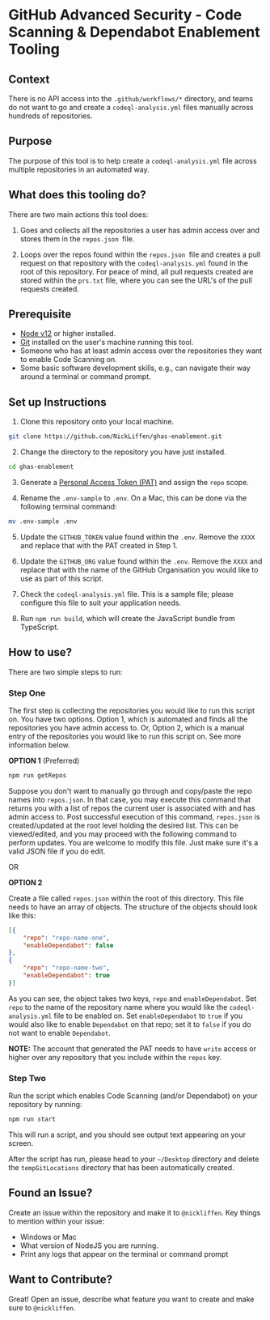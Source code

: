 # GitHub Advanced Security - Code Scanning & Dependabot Enablement Tooling

## Context

There is no API access into the `.github/workflows/*` directory, and teams do not want to go and create a `codeql-analysis.yml` files manually across hundreds of repositories. 

## Purpose

The purpose of this tool is to help create a `codeql-analysis.yml` file across multiple repositories in an automated way.

## What does this tooling do?

There are two main actions this tool does:

1) Goes and collects all the repositories a user has admin access over and stores them in the `repos.json `file. 

2) Loops over the repos found within the `repos.json `file and creates a pull request on that repository with the `codeql-analysis.yml` found in the root of this repository. For peace of mind, all pull requests created are stored within the `prs.txt` file, where you can see the URL's of the pull requests created. 

## Prerequisite

-   [Node v12](https://nodejs.org/en/download/) or higher installed.
-   [Git](https://git-scm.com/downloads) installed on the user's machine running this tool.
-   Someone who has at least admin access over the repositories they want to enable Code Scanning on.
-   Some basic software development skills, e.g., can navigate their way around a terminal or command prompt.

## Set up Instructions

1.  Clone this repository onto your local machine.

```bash
git clone https://github.com/NickLiffen/ghas-enablement.git
```

2.  Change the directory to the repository you have just installed.

```bash
cd ghas-enablement
```

3.  Generate a [Personal Access Token (PAT)](https://github.com/settings/tokens/new) and assign the `repo` scope.

4.  Rename the `.env-sample` to `.env`. On a Mac, this can be done via the following terminal command:

```bash
mv .env-sample .env
```

5.  Update the `GITHUB_TOKEN` value found within the `.env`. Remove the `XXXX` and replace that with the PAT created in Step 1.

6.  Update the `GITHUB_ORG` value found within the `.env`. Remove the `XXXX` and replace that with the name of the GitHub Organisation you would like to use as part of this script.

7.  Check the `codeql-analysis.yml` file. This is a sample file; please configure this file to suit your application needs.

8. Run `npm run build`, which will create the JavaScript bundle from TypeScript.

## How to use?

There are two simple steps to run:

### Step One

The first step is collecting the repositories you would like to run this script on. You have two options. Option 1, which is automated and finds all the repositories you have admin access to. Or, Option 2, which is a manual entry of the repositories you would like to run this script on. See more information below.

**OPTION 1** (Preferred)

```bash
npm run getRepos
```

Suppose you don't want to manually go through and copy/paste the repo names into `repos.json`. In that case, you may execute this command that returns you with a list of repos the current user is associated with and has admin access to. Post successful execution of this command, `repos.json` is created/updated at the root level holding the desired list. This can be viewed/edited, and you may proceed with the following command to perform updates. You are welcome to modify this file. Just make sure it's a valid JSON file if you do edit.

OR

**OPTION 2**

Create a file called `repos.json` within the root of this directory. This file needs to have an array of objects. The structure of the objects should look like this:

```json
[{
    "repo": "repo-name-one",
    "enableDependabot": false
},
{
    "repo": "repo-name-two",
    "enableDependabot": true
}]
```

As you can see, the object takes two keys, `repo` and `enableDependabot`. Set `repo` to the name of the repository name where you would like the `codeql-analysis.yml` file to be enabled on. Set `enableDependabot` to `true` if you would also like to enable `Dependabot` on that repo; set it to `false` if you do not want to enable `Dependabot`.

**NOTE:** The account that generated the PAT needs to have `write` access or higher over any repository that you include within the `repos` key.

### Step Two

Run the script which enables Code Scanning (and/or Dependabot) on your repository by running:

```bash
npm run start
```

This will run a script, and you should see output text appearing on your screen.

After the script has run, please head to your `~/Desktop` directory and delete the `tempGitLocations` directory that has been automatically created.

## Found an Issue?

Create an issue within the repository and make it to `@nickliffen`. Key things to mention within your issue:

-   Windows or Mac
-   What version of NodeJS you are running.
-   Print any logs that appear on the terminal or command prompt

## Want to Contribute?

Great! Open an issue, describe what feature you want to create and make sure to `@nickliffen`.
